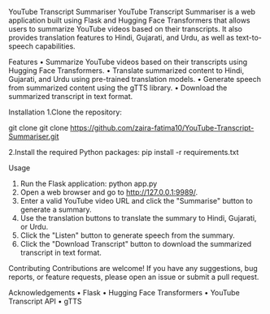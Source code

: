 
YouTube Transcript Summariser
YouTube Transcript Summariser is a web application built using Flask and Hugging Face Transformers that allows users to summarize YouTube videos based on their transcripts. It also provides translation features to Hindi, Gujarati, and Urdu, as well as text-to-speech capabilities.

Features
•	Summarize YouTube videos based on their transcripts using Hugging Face Transformers.
•	Translate summarized content to Hindi, Gujarati, and Urdu using pre-trained translation models.
•	Generate speech from summarized content using the gTTS library.
•	Download the summarized transcript in text format.

Installation
1.Clone the repository:
 
 git clone git clone https://github.com/zaira-fatima10/YouTube-Transcript-Summariser.git
 

2.Install the required Python packages:
 pip install -r requirements.txt


Usage
1.	Run the Flask application: python app.py
2.	Open a web browser and go to http://127.0.0.1:9989/.
3.	Enter a valid YouTube video URL and click the "Summarise" button to generate a summary.
4.	Use the translation buttons to translate the summary to Hindi, Gujarati, or Urdu.
5.	Click the "Listen" button to generate speech from the summary.
6.	Click the "Download Transcript" button to download the summarized transcript in text format.

Contributing
Contributions are welcome! If you have any suggestions, bug reports, or feature requests, please open an issue or submit a pull request.


Acknowledgements
•	Flask
•	Hugging Face Transformers
•	YouTube Transcript API
•	gTTS


